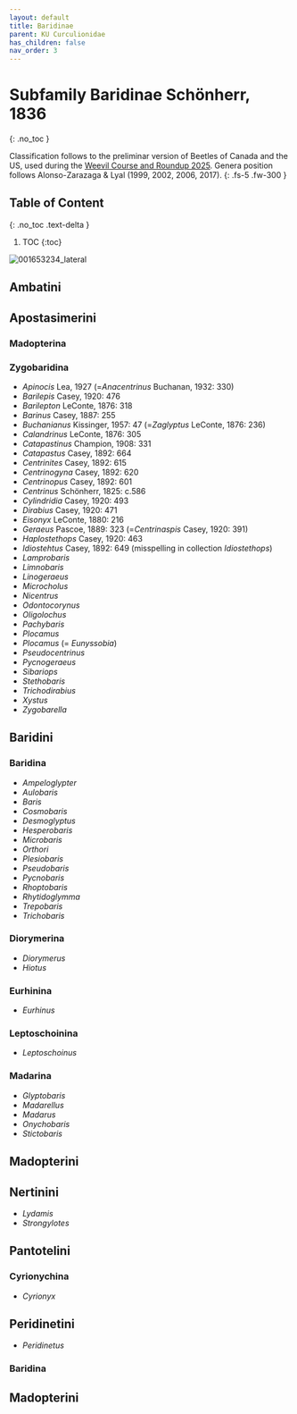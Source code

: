 ```yaml
---
layout: default
title: Baridinae
parent: KU Curculionidae
has_children: false
nav_order: 3
---
```



# Subfamily Baridinae Schönherr, 1836
{: .no_toc }

Classification follows to the preliminar version of Beetles of Canada and the US, used during the [Weevil Course and Roundup 2025](https://www.curculionoidea.org/weevil-course-roundup-arizona). Genera position follows Alonso-Zarazaga & Lyal (1999, 2002, 2006, 2017). 
{: .fs-5 .fw-300 }


## Table of Content
{: .no_toc .text-delta }

1. TOC
{:toc}

![001653234_lateral](https://github.com/user-attachments/assets/6939c1a7-7c61-45b9-9a04-a8fb387176ba)


## Ambatini
## Apostasimerini
### Madopterina
### Zygobaridina
- _Apinocis_ Lea, 1927 (=_Anacentrinus_ Buchanan, 1932: 330)
- _Barilepis_ Casey, 1920: 476
- _Barilepton_ LeConte, 1876: 318
- _Barinus_ Casey, 1887: 255
- _Buchanianus_ Kissinger, 1957: 47 (=_Zaglyptus_ LeConte, 1876: 236)
- _Calandrinus_ LeConte, 1876: 305
- _Catapastinus_ Champion, 1908: 331
- _Catapastus_ Casey, 1892: 664
- _Centrinites_ Casey, 1892: 615
- _Centrinogyna_ Casey, 1892: 620
- _Centrinopus_ Casey, 1892: 601
- _Centrinus_ Schönherr, 1825: c.586
- _Cylindridia_ Casey, 1920: 493
- _Dirabius_ Casey, 1920: 471
- _Eisonyx_ LeConte, 1880: 216
- _Geraeus_ Pascoe, 1889: 323 (=_Centrinaspis_ Casey, 1920: 391)
- _Haplostethops_ Casey, 1920: 463
- _Idiostehtus_ Casey, 1892: 649 (misspelling in collection _Idiostethops_)
- _Lamprobaris_
- _Limnobaris_
- _Linogeraeus_
- _Microcholus_
- _Nicentrus_
- _Odontocorynus_
- _Oligolochus_
- _Pachybaris_
- _Plocamus_
- _Plocamus_ (= _Eunyssobia_)
- _Pseudocentrinus_
- _Pycnogeraeus_
- _Sibariops_
- _Stethobaris_
- _Trichodirabius_
- _Xystus_
- _Zygobarella_

## Baridini
### Baridina
- _Ampeloglypter_
- _Aulobaris_
- _Baris_
- _Cosmobaris_
- _Desmoglyptus_
- _Hesperobaris_
- _Microbaris_
- _Orthori_
- _Plesiobaris_
- _Pseudobaris_
- _Pycnobaris_
- _Rhoptobaris_
- _Rhytidoglymma_
- _Trepobaris_
- _Trichobaris_

### Diorymerina
- _Diorymerus_
- _Hiotus_
  
### Eurhinina
- _Eurhinus_
  
### Leptoschoinina
- _Leptoschoinus_
### Madarina
- _Glyptobaris_
- _Madarellus_
- _Madarus_
- _Onychobaris_
- _Stictobaris_
## Madopterini
## Nertinini
- _Lydamis_
- _Strongylotes_
## Pantotelini
### Cyrionychina
- _Cyrionyx_
## Peridinetini
- _Peridinetus_
### Baridina

## Madopterini
